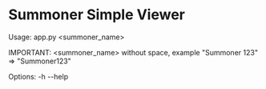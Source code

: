 # Summoner Simple Viewer

Usage: app.py <summoner_name>

IMPORTANT:
    <summoner_name> without space, example "Summoner 123" => "Summoner123"

Options:
    -h  --help
